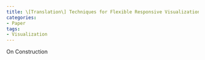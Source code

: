 ```yaml
---
title: \[Translation\] Techniques for Flexible Responsive Visualization Design
categories:
- Paper
tags:
- Visualization
---
```


On Construction